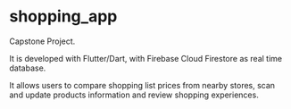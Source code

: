 # shopping_app

Capstone Project.

It is developed with Flutter/Dart, with Firebase Cloud Firestore as real time database.

It allows users to compare shopping list prices from nearby stores, scan and update products information and review shopping experiences.
